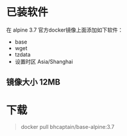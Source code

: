 # 已装软件
在 alpine 3.7 官方docker镜像上面添加如下软件：
-	base
-	wget
-	tzdata
-	设置时区 Asia/Shanghai

## 镜像大小 12MB

# 下载
> docker pull bhcaptain/base-alpine:3.7

